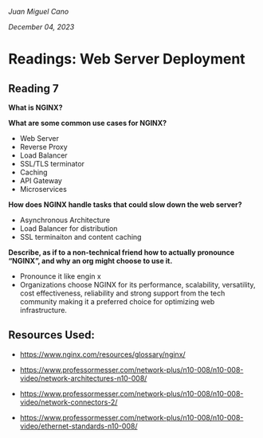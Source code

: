 
*Juan Miguel Cano*

*December 04, 2023*

# Readings: Web Server Deployment

## Reading 7
**What is NGINX?**

**What are some common use cases for NGINX?**

- Web Server
- Reverse Proxy
- Load Balancer
- SSL/TLS terminator
- Caching
- API Gateway
- Microservices

**How does NGINX handle tasks that could slow down the web server?**

- Asynchronous Architecture
- Load Balancer for distribution
- SSL terminaiton and content caching

**Describe, as if to a non-technical friend how to actually pronounce “NGINX”, and why an org might choose to use it.**
- Pronounce it like engin x
- Organizations choose NGINX for its performance, scalability, versatility, cost effectiveness, reliability and strong support from the tech community making it a preferred choice for optimizing web infrastructure.

## Resources Used:
- https://www.nginx.com/resources/glossary/nginx/

- https://www.professormesser.com/network-plus/n10-008/n10-008-video/network-architectures-n10-008/

- https://www.professormesser.com/network-plus/n10-008/n10-008-video/network-connectors-2/

- https://www.professormesser.com/network-plus/n10-008/n10-008-video/ethernet-standards-n10-008/
